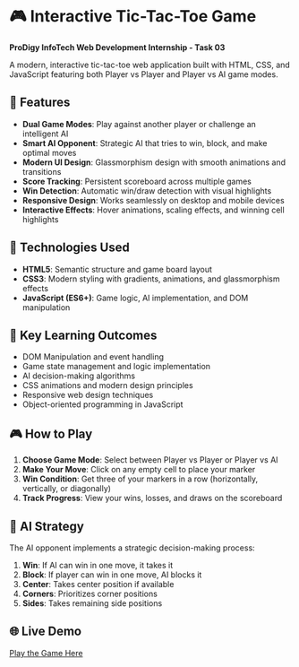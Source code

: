 # 🎮 Interactive Tic-Tac-Toe Game

**ProDigy InfoTech Web Development Internship - Task 03**

A modern, interactive tic-tac-toe web application built with HTML, CSS, and JavaScript featuring both Player vs Player and Player vs AI game modes.

## 🌟 Features

- **Dual Game Modes**: Play against another player or challenge an intelligent AI
- **Smart AI Opponent**: Strategic AI that tries to win, block, and make optimal moves
- **Modern UI Design**: Glassmorphism design with smooth animations and transitions
- **Score Tracking**: Persistent scoreboard across multiple games
- **Win Detection**: Automatic win/draw detection with visual highlights
- **Responsive Design**: Works seamlessly on desktop and mobile devices
- **Interactive Effects**: Hover animations, scaling effects, and winning cell highlights

## 🚀 Technologies Used

- **HTML5**: Semantic structure and game board layout
- **CSS3**: Modern styling with gradients, animations, and glassmorphism effects
- **JavaScript (ES6+)**: Game logic, AI implementation, and DOM manipulation

## 🎯 Key Learning Outcomes

- DOM Manipulation and event handling
- Game state management and logic implementation
- AI decision-making algorithms
- CSS animations and modern design principles
- Responsive web design techniques
- Object-oriented programming in JavaScript

## 🎮 How to Play

1. **Choose Game Mode**: Select between Player vs Player or Player vs AI
2. **Make Your Move**: Click on any empty cell to place your marker
3. **Win Condition**: Get three of your markers in a row (horizontally, vertically, or diagonally)
4. **Track Progress**: View your wins, losses, and draws on the scoreboard

## 🤖 AI Strategy

The AI opponent implements a strategic decision-making process:
1. **Win**: If AI can win in one move, it takes it
2. **Block**: If player can win in one move, AI blocks it
3. **Center**: Takes center position if available
4. **Corners**: Prioritizes corner positions
5. **Sides**: Takes remaining side positions

## 🌐 Live Demo

[Play the Game Here](https://Harshad019.github.io/PRODIGY_WD_03/)

